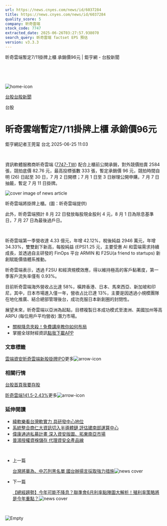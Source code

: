 ```yaml
---
url: https://news.cnyes.com/news/id/6037284
title: https://news.cnyes.com/news/id/6037284
quality_score: 5
company: 昕奇雲端
stock_code: 7747
extracted_date: 2025-06-26T03:27:57.938070
search_query: 昕奇雲端 factset EPS 預估
version: v3.3.3
---
```


昕奇雲端暫定7/11掛牌上櫃 承銷價96元 | 鉅亨網 - 台股新聞

‌

‌

![home-icon](/assets/icons/breadCrumb/symbol-icon-home.svg)

[台股](/news/cat/tw_stock)[台股新聞](/news/cat/tw_stock_news)

台股

# 昕奇雲端暫定7/11掛牌上櫃 承銷價96元

鉅亨網記者王莞甯 台北 2025-06-25 11:03

‌

資訊軟體服務商昕奇雲端 ([7747-TW](https://www.cnyes.com/twstock/7747)) 配合上櫃前公開承銷，對外競價拍賣 2584 張，競拍底價 82.76 元，最高投標張數 333 張，暫定承銷價 96 元，競拍時間自明 (26) 日起至 30 日，7 月 2 日開標；7 月 1 日至 3 日辦理公開申購，7 月 7 日抽籤，暫定 7 月 11 日掛牌。

![cover image of news article](/_next/image?url=https%3A%2F%2Fcimg.cnyes.cool%2Fprod%2Fnews%2F6037284%2Fl%2F7e866115e0a3c340b54f6bc3bba1a2c3.jpg&w=3840&q=75)

昕奇雲端將掛牌上櫃。(圖：昕奇雲端提供)

此外，昕奇雲端預計 8 月 22 日發放每股現金股利 4 元，8 月 1 日為除息基準日，7 月 27 日為最後過戶日。

‌

昕奇雲端第一季營收達 4.33 億元，年增 42.12%，稅後純益 2946 萬元，年增 34.33%，雙雙創下新高，每股純益 (EPS)1.25 元，主要受惠 AI 和雲端需求持續成長，並透過自主研發的 FinOps 平台 ARMIN 和 F2SU(a friend to startups) 新創賦能價值體系推動。

昕奇雲端表示，透過 F2SU 和經濟規模效應，得以維持極高的客戶黏著度，第一季客戶流失率僅有 0.93%。

目前昕奇雲端海外營收占比達 58%，橫跨香港、日本、馬來西亞、新加坡和印尼，其中，日本市場進入僅一年，營收占比已達 13%，主要是因透過小規模團隊在地化推廣、結合總部管理後台，成功克服日本新創圈的封閉性。

展望未來，昕奇雲端以亞洲為起點，目標複製日本成功模式至澳洲、美國加州等高 ARPU (每位用戶平均營收) 潛力市場。

* [關稅降息夾殺！免費講座教你如何布局](https://www.rsc.com.tw/Cnyes_RSC/SeminarBooking2025InvestmentOutlook.aspx?utm_source=anue&utm_medium=usstocks_end)
* 掌握全球財經資訊[點我下載APP](http://www.cnyes.com/app/?utm_source=mweb&utm_medium=HamMenuBanner&utm_campaign=fixed&utm_content=entr)

### 文章標籤

[雲端](https://news.cnyes.com/tag/雲端 "雲端")[資安](https://news.cnyes.com/tag/資安 "資安")[昕奇雲端](https://news.cnyes.com/tag/昕奇雲端 "昕奇雲端")[新股掛牌](https://news.cnyes.com/tag/新股掛牌 "新股掛牌")[IPO](https://news.cnyes.com/tag/IPO "IPO")更多![arrow-icon](/assets/icons/arrows/arrow-down.svg)

### 相關行情

[台股首頁](https://www.cnyes.com/twstock)[我要存股](https://supr.link/8OHaU)

[昕奇雲端141.5-2.43%](https://www.cnyes.com/twstock/7747)更多![arrow-icon](/assets/icons/arrows/arrow-down.svg)

### 延伸閱讀

* [緯軟樂看台灣軟實力 具研發中心地位](/news/id/5984472)
* [系統整合商仁大資訊切入半導體鏈 評估建南部運算中心](/news/id/5984327)
* [偉康通過私募計畫 深入資安版圖、拓東南亞市場](/news/id/5996249)
* [普鴻授權資褓儲存 代理資安全產品線](/news/id/5968074)

‌

* 上一篇

  [台灣將華為、中芯列黑名單 國台辦揚言採取強力措施](/news/id/6037505)![news cover](https://cimg.cnyes.cool/prod/news/6037505/m/e8cd94b5e4623e142f8f3998b4ccb066.jpg)
* 下一篇

  [【總經趨勢】今年可能不降息？聯準會6月利率點陣圖大解析！殖利率策略將是今年重點？](/news/id/6036930)![news cover](https://cimg.cnyes.cool/prod/news/6036930/m/3acb31aedc886f08c7628706d189a548.jpg)

‌

![Empty](/assets/icons/skeleton/empty-image.svg)

‌